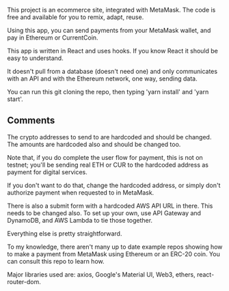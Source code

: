 This project is an ecommerce site, integrated with MetaMask. The code is free and available for you to remix, adapt, reuse.

Using this app, you can send payments from your MetaMask wallet, and pay in Ethereum or CurrentCoin.

This app is written in React and uses hooks. If you know React it should be easy to understand. 

It doesn't pull from a database (doesn't need one) and only communicates with an API and with the Ethereum network, one way, sending data.

You can run this git cloning the repo, then typing 'yarn install' and 'yarn start'.
     	 
## Comments

The crypto addresses to send to are hardcoded and should be changed. The amounts are hardcoded also and should be changed too. 

Note that, if you do complete the user flow for payment, this is not on testnet; you'll be sending real ETH or CUR to the hardcoded address as payment for digital services. 

If you don't want to do that, change the hardcoded address, or simply don't authorize payment when requested to in MetaMask.

There is also a submit form with a hardcoded AWS API URL in there. This needs to be changed also. To set up your own, use API Gateway and DynamoDB, and AWS Lambda to tie those together.

Everything else is pretty straightforward. 

To my knowledge, there aren't many up to date example repos showing how to make a payment from MetaMask using Ethereum or an ERC-20 coin. You can consult this repo to learn how.

Major libraries used are: axios, Google's Material UI, Web3, ethers, react-router-dom.

